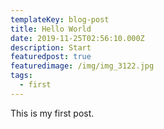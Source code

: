 ```yaml
---
templateKey: blog-post
title: Hello World
date: 2019-11-25T02:56:10.000Z
description: Start
featuredpost: true
featuredimage: /img/img_3122.jpg
tags:
  - first
---
```

This is my first post.
